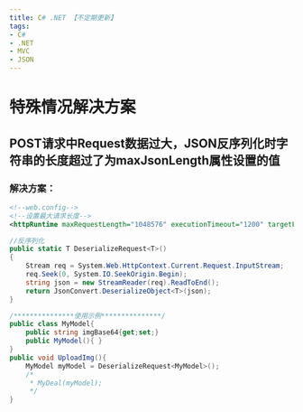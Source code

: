 ```yaml
---
title: C# .NET 【不定期更新】
tags:
- C#
- .NET
- MVC
- JSON
---
```

# 特殊情况解决方案

## POST请求中Request数据过大，JSON反序列化时字符串的长度超过了为maxJsonLength属性设置的值

### 解决方案：

```XML
<!--web.config-->
<!--设置最大请求长度-->
<httpRuntime maxRequestLength="1048576" executionTimeout="1200" targetFramework="4.5" />
```  
```C#
//反序列化
public static T DeserializeRequest<T>()
{
    Stream req = System.Web.HttpContext.Current.Request.InputStream;
    req.Seek(0, System.IO.SeekOrigin.Begin);
    string json = new StreamReader(req).ReadToEnd();
    return JsonConvert.DeserializeObject<T>(json);
}

/***************使用示例***************/
public class MyModel{
    public string imgBase64{get;set;}
    public MyModel(){ }
}
public void UploadImg(){
    MyModel myModel = DeserializeRequest<MyModel>();
    /*
     * MyDeal(myModel);
     */
}


```

<!--More-->